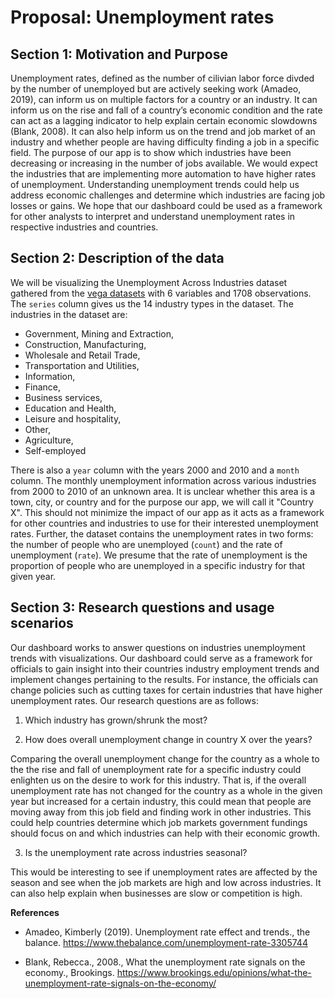 # Proposal: Unemployment rates 

## Section 1: Motivation and Purpose
  
Unemployment rates, defined as the number of cilivian labor force divded by the number of unemployed but are actively seeking work (Amadeo, 2019), can inform us on multiple factors for a country or an industry. It can inform us on the rise and fall of a country’s economic condition and the rate can act as a lagging indicator to help explain certain economic slowdowns (Blank, 2008). It can also help inform us on the trend and job market of an industry and whether people are having difficulty finding a job in a specific field. The purpose of our app is to show which industries have been decreasing or increasing in the number of jobs available. We would expect the industries that are implementing more automation to have higher rates of unemployment. Understanding unemployment trends could help us address economic challenges and determine which industries are facing job losses or gains. We hope that our dashboard could be used as a framework for other analysts to interpret and understand unemployment rates in respective industries and countries. 
	
## Section 2: Description of the data

We will be visualizing the Unemployment Across Industries dataset gathered from the [vega datasets](https://github.com/vega/vega-datasets) with 6 variables and 1708 observations. The `series` column gives us the 14 industry types in the dataset. The industries in the dataset are:

* Government, Mining and Extraction, 
* Construction, Manufacturing, 
* Wholesale and Retail Trade, 
* Transportation and Utilities, 
* Information, 
* Finance, 
* Business services, 
* Education and Health, 
* Leisure and hospitality, 
* Other, 
* Agriculture, 
* Self-employed

 There is also a `year` column with the years 2000 and 2010 and a `month` column. The monthly unemployment information across various industries from 2000 to 2010 of an unknown area. It is unclear whether this area is a town, city, or country and for the purpose our app, we will call it "Country X". This should not minimize the impact of our app as it acts as a framework for other countries and industries to use for their interested unemployment rates. Further, the dataset contains the unemployment rates in two forms: the number of people who are unemployed (`count`) and the rate of unemployment (`rate`). We presume that the rate of unemployment is the proportion of people who are unemployed in a specific industry for that given year. 

## Section 3: Research questions and usage scenarios

Our dashboard works to answer questions on industries unemployment trends with visualizations. Our dashboard could serve as a framework for officials to gain insight into their countries industry employment trends and implement changes pertaining to the results. For instance, the officials can change policies such as cutting taxes for certain industries that have higher unemployment rates. Our research questions are as follows: 


1) Which industry has grown/shrunk the most?

2) How does overall unemployment change in country X over the years?

Comparing the overall unemployment change for the country as a whole to the the rise and fall of unemployment rate for a specific industry could enlighten us on the desire to work for this industry. That is, if the overall unemployment rate has not changed for the country as a whole in the given year but increased for a certain industry, this could mean that people are moving away from this job field and finding work in other industries. This could help countries determine which job markets government fundings should focus on and which industries can help with their economic growth. 

3) Is the unemployment rate across industries seasonal?

This would be interesting to see if unemployment rates are affected by the season and see when the job markets are high and low across industries. It can also help explain when businesses are slow or competition is high.

<b> References </b>

* Amadeo, Kimberly (2019). Unemployment rate effect and trends., the balance. https://www.thebalance.com/unemployment-rate-3305744 
 
* Blank, Rebecca., 2008., What the unemployment rate signals on the economy., Brookings. https://www.brookings.edu/opinions/what-the-unemployment-rate-signals-on-the-economy/


